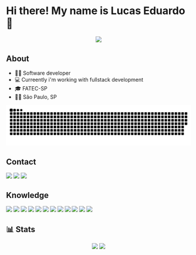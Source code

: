 # Hi there! My name is Lucas Eduardo 👋
<div align="center">
    <img src="https://media.giphy.com/media/dWesBcTLavkZuG35MI/giphy.gif">
</div>

## About
- 🧑🏻 Software developer
- 💻 Curreently i'm working with fullstack development
- 🎓 FATEC-SP
- 🛌🏻 São Paulo, SP

<img src="https://github.com/Lucas00012/Lucas00012/blob/output/github-contribution-grid-snake.svg">

## Contact 
<a href="https://www.linkedin.com/in/lucasormond" target="_blank"><img src="https://img.shields.io/badge/LinkedIn-blue?logo=linkedin&logoColor=white&style=for-the-badge"></a>
<a href="mailto:lucaseduardoormond@gmail.com" target="_blank"><img src="https://img.shields.io/badge/Gmail-D14836?logo=gmail&logoColor=white&style=for-the-badge"></a>
<a href="https://wa.me/5511961586651?text=Hi, how are you?" target="_blank"><img src="https://img.shields.io/badge/WhatsApp-25D366?logo=whatsapp&logoColor=white&style=for-the-badge"></a>

## Knowledge 
<div>
    <img src="https://img.shields.io/badge/C%23-239120?style=for-the-badge&logo=c-sharp&logoColor=white">
    <img src="https://img.shields.io/badge/HTML5-E34F26?style=for-the-badge&logo=html5&logoColor=white">
    <img src="https://img.shields.io/badge/CSS3-1572B6?style=for-the-badge&logo=css3&logoColor=white">
    <img src="https://img.shields.io/badge/JavaScript-F7DF1E?style=for-the-badge&logo=javascript&logoColor=black">
    <img src="https://img.shields.io/badge/.NET-5C2D91?style=for-the-badge&logo=.net&logoColor=white">
    <img src="https://img.shields.io/badge/TypeScript-007ACC?style=for-the-badge&logo=typescript&logoColor=white">
    <img src="https://img.shields.io/badge/Angular-DD0031?style=for-the-badge&logo=angular&logoColor=white">
    <img src="https://img.shields.io/badge/Bootstrap-563D7C?style=for-the-badge&logo=bootstrap&logoColor=white">
    <img src="https://img.shields.io/badge/jQuery-0769AD?style=for-the-badge&logo=jquery&logoColor=white">
    <img src="https://img.shields.io/badge/Microsoft_SQL_Server-CC2927?style=for-the-badge&logo=microsoft-sql-server&logoColor=white">
    <img src="https://img.shields.io/badge/Sass-CC6699?style=for-the-badge&logo=sass&logoColor=white">
    <img src="https://img.shields.io/badge/rabbitmq-%23FF6600.svg?&style=for-the-badge&logo=rabbitmq&logoColor=white">
</div>

## 📊 Stats
<div align="center">
    <img src="https://github-readme-stats.vercel.app/api?username=lucas00012&count_private=true&theme=tokyonight">
    <img src="https://github-readme-stats.vercel.app/api/top-langs/?username=lucas00012&theme=tokyonight">
</div>

